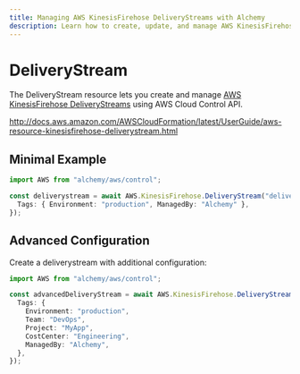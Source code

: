 ```yaml
---
title: Managing AWS KinesisFirehose DeliveryStreams with Alchemy
description: Learn how to create, update, and manage AWS KinesisFirehose DeliveryStreams using Alchemy Cloud Control.
---
```


# DeliveryStream

The DeliveryStream resource lets you create and manage [AWS KinesisFirehose DeliveryStreams](https://docs.aws.amazon.com/kinesisfirehose/latest/userguide/) using AWS Cloud Control API.

http://docs.aws.amazon.com/AWSCloudFormation/latest/UserGuide/aws-resource-kinesisfirehose-deliverystream.html

## Minimal Example

```ts
import AWS from "alchemy/aws/control";

const deliverystream = await AWS.KinesisFirehose.DeliveryStream("deliverystream-example", {
  Tags: { Environment: "production", ManagedBy: "Alchemy" },
});
```

## Advanced Configuration

Create a deliverystream with additional configuration:

```ts
import AWS from "alchemy/aws/control";

const advancedDeliveryStream = await AWS.KinesisFirehose.DeliveryStream("advanced-deliverystream", {
  Tags: {
    Environment: "production",
    Team: "DevOps",
    Project: "MyApp",
    CostCenter: "Engineering",
    ManagedBy: "Alchemy",
  },
});
```

